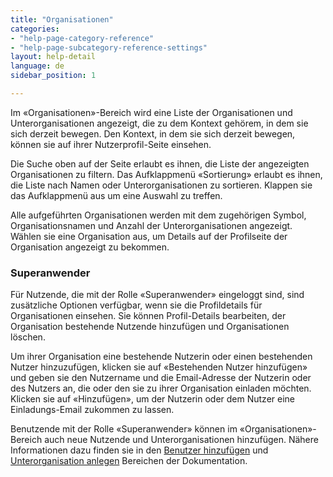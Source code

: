 ```yaml
---
title: "Organisationen"
categories:
- "help-page-category-reference"
- "help-page-subcategory-reference-settings"
layout: help-detail
language: de
sidebar_position: 1

---
```


Im &laquo;Organisationen&raquo;-Bereich wird eine Liste der Organisationen und Unterorganisationen angezeigt, die zu dem Kontext gehörem, in dem sie sich derzeit bewegen. Den Kontext, in dem sie sich derzeit bewegen, können sie auf ihrer Nutzerprofil-Seite einsehen.

Die Suche oben auf der Seite erlaubt es ihnen, die Liste der angezeigten Organisationen zu filtern. Das Aufklappmenü &laquo;Sortierung&raquo; erlaubt es ihnen, die Liste nach Namen oder Unterorganisationen zu sortieren. Klappen sie das Aufklappmenü aus um eine Auswahl zu treffen.

Alle aufgeführten Organisationen werden mit dem zugehörigen Symbol, Organisationsnamen und Anzahl der Unterorganisationen angezeigt. Wählen sie eine Organisation aus, um Details auf der Profilseite der Organisation angezeigt zu bekommen.

### Superanwender

Für Nutzende, die mit der Rolle &laquo;Superanwender&raquo; eingeloggt sind, sind zusätzliche Optionen verfügbar, wenn sie die Profildetails für Organisationen einsehen. Sie können Profil-Details bearbeiten, der Organisation bestehende Nutzende hinzufügen und Organisationen löschen.

Um ihrer Organisation eine bestehende Nutzerin oder einen bestehenden Nutzer hinzuzufügen, klicken sie auf &laquo;Bestehenden Nutzer hinzufügen&raquo; und geben sie den Nutzername und die Email-Adresse der Nutzerin oder des Nutzers an, die oder den sie zu ihrer Organisation einladen möchten. Klicken sie auf &laquo;Hinzufügen&raquo;, um der Nutzerin oder dem Nutzer eine Einladungs-Email zukommen zu lassen.

Benutzende mit der Rolle &laquo;Superanwender&raquo; können im &laquo;Organisationen&raquo;-Bereich auch neue Nutzende und Unterorganisationen hinzufügen. Nähere Informationen dazu finden sie in den [Benutzer hinzufügen](https://www.wetransform.to/help/de/help-page-category-users/help-page-subcategory-users-register/2015/03/05/users-add/) und [Unterorganisation anlegen](https://www.wetransform.to/help/de/help-page-category-users/help-page-subcategory-users-orgs/2015/03/05/users-add-organisation/) Bereichen der Dokumentation.